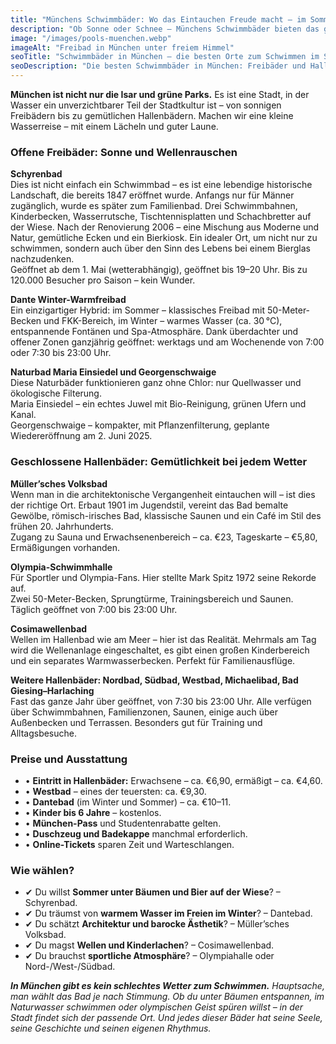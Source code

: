 ```yaml
---
title: "Münchens Schwimmbäder: Wo das Eintauchen Freude macht — im Sommer und im Winter"
description: "Ob Sonne oder Schnee – Münchens Schwimmbäder bieten das ganze Jahr über Badespaß. Wir zeigen die schönsten Freibäder und Hallenbäder, geben Tipps zu Preisen, Ausstattung und Atmosphäre."
image: "/images/pools-muenchen.webp"
imageAlt: "Freibad in München unter freiem Himmel"
seoTitle: "Schwimmbäder in München – die besten Orte zum Schwimmen im Sommer und Winter"
seoDescription: "Die besten Schwimmbäder in München: Freibäder und Hallenbäder, Preise, Atmosphäre, Empfehlungen und Besonderheiten. Ein Überblick für alle, die gerne schwimmen."
---
```


**München ist nicht nur die Isar und grüne Parks.** Es ist eine Stadt, in der Wasser ein unverzichtbarer Teil der Stadtkultur ist – von sonnigen Freibädern bis zu gemütlichen Hallenbädern. Machen wir eine kleine Wasserreise – mit einem Lächeln und guter Laune.

### Offene Freibäder: Sonne und Wellenrauschen

**Schyrenbad**  
Dies ist nicht einfach ein Schwimmbad – es ist eine lebendige historische Landschaft, die bereits 1847 eröffnet wurde. Anfangs nur für Männer zugänglich, wurde es später zum Familienbad. Drei Schwimmbahnen, Kinderbecken, Wasserrutsche, Tischtennisplatten und Schachbretter auf der Wiese. Nach der Renovierung 2006 – eine Mischung aus Moderne und Natur, gemütliche Ecken und ein Bierkiosk. Ein idealer Ort, um nicht nur zu schwimmen, sondern auch über den Sinn des Lebens bei einem Bierglas nachzudenken.  
Geöffnet ab dem 1. Mai (wetterabhängig), geöffnet bis 19–20 Uhr. Bis zu 120.000 Besucher pro Saison – kein Wunder.

**Dante Winter-Warmfreibad**  
Ein einzigartiger Hybrid: im Sommer – klassisches Freibad mit 50-Meter-Becken und FKK-Bereich, im Winter – warmes Wasser (ca. 30 °C), entspannende Fontänen und Spa-Atmosphäre. Dank überdachter und offener Zonen ganzjährig geöffnet: werktags und am Wochenende von 7:00 oder 7:30 bis 23:00 Uhr.

**Naturbad Maria Einsiedel und Georgenschwaige**  
Diese Naturbäder funktionieren ganz ohne Chlor: nur Quellwasser und ökologische Filterung.  
Maria Einsiedel – ein echtes Juwel mit Bio-Reinigung, grünen Ufern und Kanal.  
Georgenschwaige – kompakter, mit Pflanzenfilterung, geplante Wiedereröffnung am 2. Juni 2025.

### Geschlossene Hallenbäder: Gemütlichkeit bei jedem Wetter

**Müller’sches Volksbad**  
Wenn man in die architektonische Vergangenheit eintauchen will – ist dies der richtige Ort. Erbaut 1901 im Jugendstil, vereint das Bad bemalte Gewölbe, römisch-irisches Bad, klassische Saunen und ein Café im Stil des frühen 20. Jahrhunderts.  
Zugang zu Sauna und Erwachsenenbereich – ca. €23, Tageskarte – €5,80, Ermäßigungen vorhanden.

**Olympia-Schwimmhalle**  
Für Sportler und Olympia-Fans. Hier stellte Mark Spitz 1972 seine Rekorde auf.  
Zwei 50-Meter-Becken, Sprungtürme, Trainingsbereich und Saunen. Täglich geöffnet von 7:00 bis 23:00 Uhr.

**Cosimawellenbad**  
Wellen im Hallenbad wie am Meer – hier ist das Realität. Mehrmals am Tag wird die Wellenanlage eingeschaltet, es gibt einen großen Kinderbereich und ein separates Warmwasserbecken. Perfekt für Familienausflüge.

**Weitere Hallenbäder: Nordbad, Südbad, Westbad, Michaelibad, Bad Giesing–Harlaching**  
Fast das ganze Jahr über geöffnet, von 7:30 bis 23:00 Uhr. Alle verfügen über Schwimmbahnen, Familienzonen, Saunen, einige auch über Außenbecken und Terrassen. Besonders gut für Training und Alltagsbesuche.

### Preise und Ausstattung

- • **Eintritt in Hallenbäder:** Erwachsene – ca. €6,90, ermäßigt – ca. €4,60.  
- • **Westbad** – eines der teuersten: ca. €9,30.  
- • **Dantebad** (im Winter und Sommer) – ca. €10–11.  
- • **Kinder bis 6 Jahre** – kostenlos.  
- • **München-Pass** und Studentenrabatte gelten.  
- • **Duschzeug und Badekappe** manchmal erforderlich.  
- • **Online-Tickets** sparen Zeit und Warteschlangen.

### Wie wählen?

- ✔ Du willst **Sommer unter Bäumen und Bier auf der Wiese**? – Schyrenbad.  
- ✔ Du träumst von **warmem Wasser im Freien im Winter**? – Dantebad.  
- ✔ Du schätzt **Architektur und barocke Ästhetik**? – Müller’sches Volksbad.  
- ✔ Du magst **Wellen und Kinderlachen**? – Cosimawellenbad.  
- ✔ Du brauchst **sportliche Atmosphäre**? – Olympiahalle oder Nord-/West-/Südbad.

_**In München gibt es kein schlechtes Wetter zum Schwimmen.** Hauptsache, man wählt das Bad je nach Stimmung. Ob du unter Bäumen entspannen, im Naturwasser schwimmen oder olympischen Geist spüren willst – in der Stadt findet sich der passende Ort. Und jedes dieser Bäder hat seine Seele, seine Geschichte und seinen eigenen Rhythmus._
